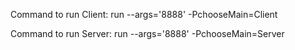 Command to run Client: run --args='8888' -PchooseMain=Client

Command to run Server: run --args='8888' -PchooseMain=Server
